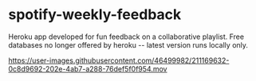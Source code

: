 # spotify-weekly-feedback

Heroku app developed for fun feedback on a collaborative playlist. 
Free databases no longer offered by heroku -- latest version runs locally only.

https://user-images.githubusercontent.com/46499982/211169632-0c8d9692-202e-4ab7-a288-76def5f0f954.mov

